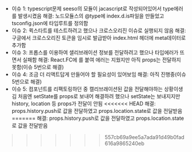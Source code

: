 * 이슈 1: typescript문제 seeso의 모듈이 jacascript로 작성되어있어서 type에러를 발생시켰음
해결: 노드모듈스의 @type에 index.d.is파일을 만들었고 tsconfig.json에 타입루트를 정의함
* 이슈 2: 퀵스타트를 테스트하려고 했으나 크로스오리진 이슈로 실행되지 않음
해결: 구글에서 크로스오리진 토큰을 임시로 발급받아 index.html 헤더에 meta데이터로 추가함 
* 이슈 3: 프롭스를 이용하여 샐리브래이션 정보를 전달하려고 했으나 타입에러가 뜨면서 실패함
해결: React.FC에 <any>를 붙여 에러는 지웠지만 아직 props는 전달하지 못함(이슈 5번으로 해결)
* 이슈 4: 조금 더 리액트답게 만들어야 할 필요성이 있어보임 
해결: 아직 진행중(이슈 5번으로 해결)
* 이슈 5: 컴포넌트를 리팩토링하던 중 캘리브래이션된 값을 전달해야하는 상황이생김 처음엔 setState를 props로 보내어 해결하려 했으나 setState는 보내지지만 history, location 등 props가 전달이 안됨
<<<<<<< HEAD
해결: props.history.push로 값을 전달하였고 props.location.state로 값을 전달받음
=======
해결: props.history.push로 값을 전달하였고 props.location.state로 값을 전달받음
>>>>>>> 557cb69a9ee5a7ada91d49b0fad616a9865240eb
